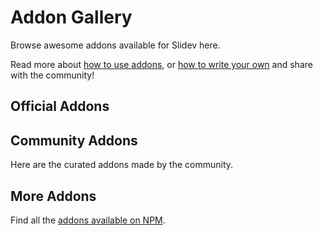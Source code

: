 # Addon Gallery

Browse awesome addons available for Slidev here.

Read more about [how to use addons](../guide/theme-addon#use-addon), or [how to write your own](../guide/write-addon) and share with the community!

## Official Addons

<ClientOnly>
  <AddonGallery collection="official"/>
</ClientOnly>

## Community Addons

Here are the curated addons made by the community.

<!-- Edit in ./docs/.vitepress/addons.ts -->
<ClientOnly>
  <AddonGallery collection="community"/>
</ClientOnly>

## More Addons

Find all the [addons available on NPM](https://www.npmjs.com/search?q=keywords%3Aslidev-addon).
